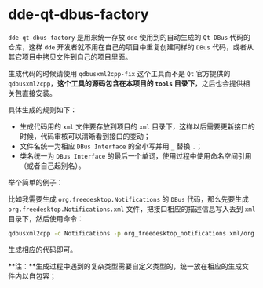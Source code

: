 # dde-qt-dbus-factory
`dde-qt-dbus-factory` 是用来统一存放 `dde` 使用到的自动生成的 `Qt DBus` 代码的仓库，这样 `dde` 开发者就不用在自己的项目中重复创建同样的 `DBus` 代码，或者从其它项目中拷贝文件到自己的项目里面。

生成代码的时候请使用 `qdbusxml2cpp-fix` 这个工具而不是 `Qt` 官方提供的 `qdbusxml2cpp`，**这个工具的源码包含在本项目的 `tools` 目录下**，之后也会提供相关包直接安装。

具体生成的规则如下：

- 生成代码用的 `xml` 文件要存放到项目的 `xml` 目录下，这样以后需要更新接口的时候，代码审核可以清晰看到接口的变动；
- 文件名统一为相应 `DBus Interface` 的全小写并用 `_` 替换 `.`；
- 类名统一为 `DBus Interface` 的最后一个单词，使用过程中使用命名空间引用（或者自己起别名）。

举个简单的例子：

比如我需要生成 `org.freedesktop.Notifications` 的 `DBus` 代码，那么先要生成 `org.freedesktop.Notifications.xml` 文件，把接口相应的描述信息写入丢到 `xml` 目录下，然后使用命令：
```bash
qdbusxml2cpp -c Notifications -p org_freedesktop_notifications xml/org.freedesktop.Notifications.xml
```
生成相应的代码即可。

**注：**生成过程中遇到的复杂类型需要自定义类型的，统一放在相应的生成文件内以自包容；
